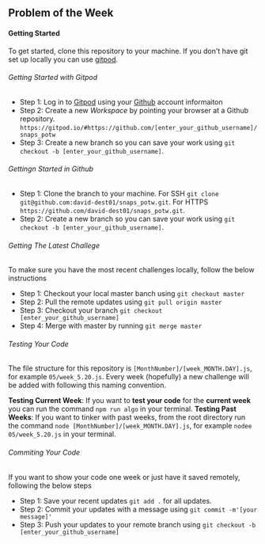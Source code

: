 ## Problem of the Week

#### Getting Started
To get started, clone this repository to your machine. If you don't have git set up locally you can use [gitpod](https://www.gitpod.io/).

###### Getting Started with Gitpod

- Step 1: Log in to [Gitpod](https://www.gitpod.io/) using your [Github](https://www.github.com/) account informaiton
- Step 2: Create a new <em>Workspace</em> by pointing your browser at a Github repository. `https://gitpod.io/#https://github.com/[enter_your_github_username]/snaps_potw`
- Step 3: Create a new branch so you can save your work using `git checkout -b [enter_your_github_username]`.


###### Gettingn Started in Github

- Step 1: Clone the branch to your machine. For SSH `git clone git@github.com:david-dest01/snaps_potw.git`. For HTTPS `https://github.com/david-dest01/snaps_potw.git`.
- Step 2: Create a new branch so you can save your work using `git checkout -b [enter_your_github_username]`.


###### Getting The Latest Challege
To make sure you have the most recent challenges locally, follow the below instructions

- Step 1: Checkout your local master banch using `git checkout master`
- Step 2: Pull the remote updates using `git pull origin master`
- Step 3: Checkout your branch `git checkout [enter_your_github_username]`
- Step 4: Merge with master by running `git merge master`

###### Testing Your Code

The file structure for this repository is `[MonthNumber]/[week_MONTH.DAY].js`, for example `05/week_5.20.js`. Every week (hopefully) a new challenge will be added with following this naming convention.

**Testing Current Week**: If you want to **test your code** for the **current week** you can run the command `npm run algo` in your terminal.
**Testing Past Weeks**: If you want to tinker with past weeks, from the root directory run the command `node [MonthNumber]/[week_MONTH.DAY].js`, for example `nodee 05/week_5.20.js` in your terminal.

###### Commiting Your Code
If you want to show your code one week or just have it saved remotely, following the below steps

- Step 1: Save your recent updates `git add .` for all updates.
- Step 2: Commit your updates with a message using `git commit -m'[your message]'`
- Step 3: Push your updates to your remote branch using `git checkout -b [enter_your_github_username]`
